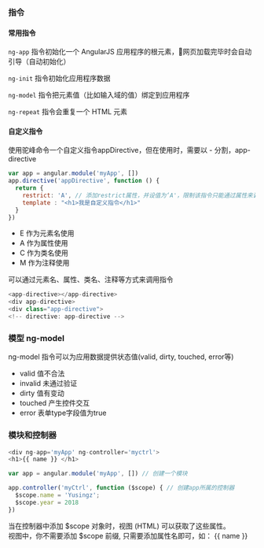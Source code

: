 ### 指令

#### 常用指令
`ng-app` 指令初始化一个 AngularJS 应用程序的根元素，网页加载完毕时会自动引导（自动初始化）

`ng-init` 指令初始化应用程序数据

`ng-model` 指令把元素值（比如输入域的值）绑定到应用程序

`ng-repeat` 指令会重复一个 HTML 元素

#### 自定义指令
使用驼峰命令一个自定义指令appDirective，但在使用时，需要以 - 分割，app-directive

```javascript
var app = angular.module('myApp', [])
app.directive('appDirective', function () {
  return {
    restrict: 'A', // 添加restrict属性，并设值为‘A'，限制该指令只能通过属性来调用 默认值为EA
    template : "<h1>我是自定义指令</h1>"
  }
})
```

- E 作为元素名使用
- A 作为属性使用
- C 作为类名使用
- M 作为注释使用

可以通过元素名、属性、类名、注释等方式来调用指令
``` javascript
<app-directive></app-directive>
<div app-directive>
<div class="app-directive">
<!-- directive: app-directive -->
```
### 模型 ng-model
ng-model 指令可以为应用数据提供状态值(valid, dirty, touched, error等)
- valid 值不合法
- invalid 未通过验证
- dirty 值有变动
- touched 产生控件交互
- error 表单type字段值为true

### 模块和控制器

``` javascript
<div ng-app='myApp' ng-controller='myctrl'>
<h1>{{ name }} </h1>

var app = angular.module('myApp', []) // 创建一个模块

app.controller('myCtrl', function ($scope) { // 创建app所属的控制器
  $scope.name = 'Yusingz';
  $scope.year = 2018
})
```
当在控制器中添加 $scope 对象时，视图 (HTML) 可以获取了这些属性。  
视图中，你不需要添加 $scope 前缀, 只需要添加属性名即可，如： {{ name }}

